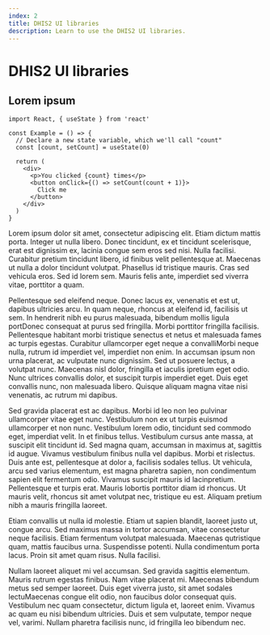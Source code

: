 ```yaml
---
index: 2
title: DHIS2 UI libraries
description: Learn to use the DHIS2 UI libraries.
---
```


# DHIS2 UI libraries

## Lorem ipsum

```js{4,5}
import React, { useState } from 'react'

const Example = () => {
  // Declare a new state variable, which we'll call "count"
  const [count, setCount] = useState(0)

  return (
    <div>
      <p>You clicked {count} times</p>
      <button onClick={() => setCount(count + 1)}>
        Click me
      </button>
    </div>
  )
}
```

Lorem ipsum dolor sit amet, consectetur adipiscing elit. Etiam dictum mattis porta. Integer ut nulla libero. Donec tincidunt, ex et tincidunt scelerisque, erat est dignissim ex, lacinia congue sem eros sed nisi. Nulla facilisi. Curabitur pretium tincidunt libero, id finibus velit pellentesque at. Maecenas ut nulla a dolor tincidunt volutpat. Phasellus id tristique mauris. Cras sed vehicula eros. Sed id lorem sem. Mauris felis ante, imperdiet sed viverra vitae, porttitor a quam.

Pellentesque sed eleifend neque. Donec lacus ex, venenatis et est ut, dapibus ultricies arcu. In quam neque, rhoncus at eleifend id, facilisis ut sem. In hendrerit nibh eu purus malesuada, bibendum mollis ligula portDonec consequat at purus sed fringilla. Morbi porttitor fringilla facilisis. Pellentesque habitant morbi tristique senectus et netus et malesuada fames ac turpis egestas. Curabitur ullamcorper eget neque a convalliMorbi neque nulla, rutrum id imperdiet vel, imperdiet non enim. In accumsan ipsum non urna placerat, ac vulputate nunc dignissim. Sed ut posuere lectus, a volutpat nunc. Maecenas nisl dolor, fringilla et iaculis ipretium eget odio. Nunc ultrices convallis dolor, et suscipit turpis imperdiet eget. Duis eget convallis nunc, non malesuada libero. Quisque aliquam magna vitae nisi venenatis, ac rutrum mi dapibus.

Sed gravida placerat est ac dapibus. Morbi id leo non leo pulvinar ullamcorper vitae eget nunc. Vestibulum non ex ut turpis euismod ullamcorper et non nunc. Vestibulum lorem odio, tincidunt sed commodo eget, imperdiat velit. In et finibus tellus. Vestibulum cursus ante massa, at suscipit elit tincidunt id. Sed magna quam, accumsan in maximus at, sagittis id augue. Vivamus vestibulum finibus nulla vel dapibus. Morbi et rislectus. Duis ante est, pellentesque at dolor a, facilisis sodales tellus. Ut vehicula, arcu sed varius elementum, est magna pharetra sapien, non condimentum sapien elit fermentum odio. Vivamus suscipit mauris id lacinpretium. Pellentesque et turpis erat. Mauris lobortis porttitor diam id rhoncus. Ut mauris velit, rhoncus sit amet volutpat nec, tristique eu est. Aliquam pretium nibh a mauris fringilla laoreet.

Etiam convallis ut nulla id molestie. Etiam ut sapien blandit, laoreet justo ut, congue arcu. Sed maximus massa in tortor accumsan, vitae consectetur neque facilisis. Etiam fermentum volutpat malesuada. Maecenas qutristique quam, mattis faucibus urna. Suspendisse potenti. Nulla condimentum porta lacus. Proin sit amet quam risus. Nulla facilisi.

Nullam laoreet aliquet mi vel accumsan. Sed gravida sagittis elementum. Mauris rutrum egestas finibus. Nam vitae placerat mi. Maecenas bibendum metus sed semper laoreet. Duis eget viverra justo, sit amet sodales lectuMaecenas congue elit odio, non faucibus dolor consequat quis. Vestibulum nec quam consectetur, dictum ligula et, laoreet enim. Vivamus ac quam eu nisi bibendum ultricies. Duis et sem vulputate, tempor neque vel, varimi. Nullam pharetra facilisis nunc, id fringilla leo bibendum nec.
